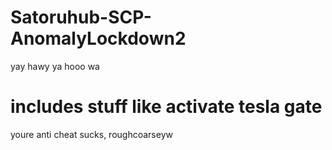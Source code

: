# Satoruhub-SCP-AnomalyLockdown2
yay hawy ya hooo wa

# includes stuff like activate tesla gate
youre anti cheat sucks, roughcoarseyw
